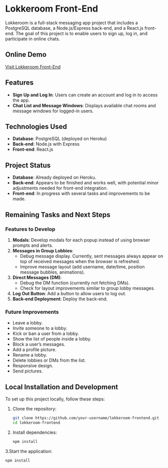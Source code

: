 # Lokkeroom Front-End

Lokkeroom is a full-stack messaging app project that includes a PostgreSQL database, a Node.js/Express back-end, and a React.js front-end. The goal of this project is to enable users to sign up, log in, and participate in online chats.

## Online Demo

[Visit Lokkeroom Front-End](https://lokkeroom-frontend-24fab992f120.herokuapp.com/)

## Features

- **Sign Up and Log In**: Users can create an account and log in to access the app.
- **Chat List and Message Windows**: Displays available chat rooms and message windows for logged-in users.

## Technologies Used

- **Database**: PostgreSQL (deployed on Heroku)
- **Back-end**: Node.js with Express
- **Front-end**: React.js

## Project Status

- **Database**: Already deployed on Heroku.
- **Back-end**: Appears to be finished and works well, with potential minor adjustments needed for front-end integration.
- **Front-end**: In progress with several tasks and improvements to be made.

## Remaining Tasks and Next Steps

### Features to Develop
1. **Modals**: Develop modals for each popup instead of using browser prompts and alerts.
2. **Messages in Group Lobbies**:
   - Debug message display. Currently, sent messages always appear on top of received messages when the browser is refreshed.
   - Improve message layout (add username, date/time, position message bubbles, animations).
3. **Direct Messages (DM)**:
   - Debug the DM function (currently not fetching DMs).
   - Check for layout improvements similar to group lobby messages.
4. **Log Out Button**: Add a button to allow users to log out.
5. **Back-end Deployment**: Deploy the back-end.

### Future Improvements
- Leave a lobby.
- Invite someone to a lobby.
- Kick or ban a user from a lobby.
- Show the list of people inside a lobby.
- Block a user’s messages.
- Add a profile picture.
- Rename a lobby.
- Delete lobbies or DMs from the list.
- Responsive design.
- Send pictures.

## Local Installation and Development

To set up this project locally, follow these steps:

1. Clone the repository:
   ```bash
   git clone https://github.com/your-username/lokkeroom-frontend.git
   cd lokkeroom-frontend

2. Install dependencies:
   ```bash
   npm install

3.Start the application:
   ```bash
   npm install



